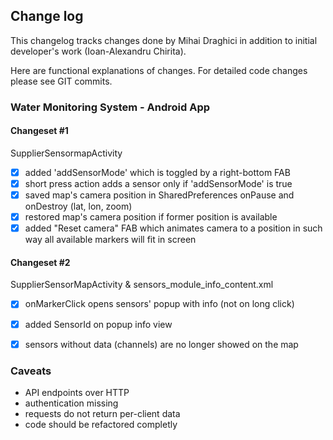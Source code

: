 ## Change log
This changelog tracks changes done by Mihai Draghici in addition to initial developer's work (Ioan-Alexandru Chirita).

Here are functional explanations of changes. For detailed code changes please see GIT commits.

### Water Monitoring System - Android App

#### Changeset #1
SupplierSensormapActivity
* [x] added 'addSensorMode' which is toggled by a right-bottom FAB
* [x] short press action adds a sensor only if 'addSensorMode' is true
* [x] saved map's camera position in SharedPreferences onPause and onDestroy (lat, lon, zoom)
* [x] restored map's camera position if former position is available 
* [x] added "Reset camera" FAB which animates camera to a position in such way all available markers will fit in screen

#### Changeset #2
SupplierSensorMapActivity & sensors_module_info_content.xml
* [x] onMarkerClick opens sensors' popup with info (not on long click)
* [x] added SensorId on popup info view
* [x] sensors without data (channels) are no longer showed on the map



### Caveats
* API endpoints over HTTP
* authentication missing
* requests do not return per-client data
* code should be refactored completly